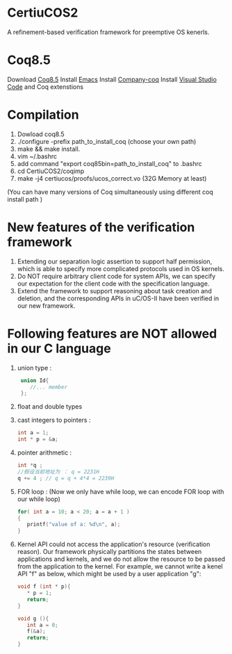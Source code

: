 # CertiuCOS2
A refinement-based verification framework for preemptive OS kenerls. 

# Coq8.5
Download [Coq8.5](https://coq.inria.fr/distrib/V8.5/files/coq-8.5.tar.gz)
Install [Emacs](https://www.gnu.org/software/emacs/)
Install [Company-coq](https://github.com/cpitclaudel/company-coq)
Install [Visual Studio Code](https://www.gnu.org/software/emacs/) and Coq extenstions

# Compilation
1. Dowload coq8.5
2. ./configure -prefix path_to_install_coq (choose your own path)
3. make && make install. 
4. vim ~/.bashrc 
5. add command "export coq85bin=path_to_install_coq" to .bashrc
6. cd CertiuCOS2/coqimp
7. make -j4 certiucos/proofs/ucos_correct.vo  (32G Memory at least)

(You can have many versions of Coq simultaneously using different coq install path )

# New features of the verification framework 
1. Extending our separation logic assertion to support half permission, which is able to specify more complicated protocols used in OS kernels.
2. Do NOT require arbitrary client code for system APIs, we can specify our expectation for the client code with the specification language.
3. Extend the framework to support reasoning about task creation and deletion, and the corresponding APIs in uC/OS-II have been verified in our new framework.

# Following features are NOT allowed in our C language 

1. union type :
   ```C
    union Id{
       //... member 
    };
   ```
2. float and double types 
    
3. cast integers to pointers : 
   ```C
   int a = 1;
   int * p = &a;
    ```
4. pointer arithmetic :
   ```C
   int *q ;
   //假设当前地址为 ： q = 2231H 
   q += 4 ; // q = q + 4*4 = 2239H
   ```

4. FOR loop : (Now we only have while loop, we can encode FOR loop with our while loop)
   ```C
   for( int a = 10; a < 20; a = a + 1 )
   {
      printf("value of a: %d\n", a);
   }
   ```
5. Kernel API could not access the application's resource (verification reason). Our framework physically partitions the states between applications and kernels, and we do not allow the resource to be passed from the application to the kernel. For example, we cannot write a kenel API "f" as below, which might be used by a user application "g":
   ```C
   void f (int * p){
      * p = 1;
      return;
   }
   
   void g (){
      int a = 0;
      f(&a);
      return;
   }
   ```

